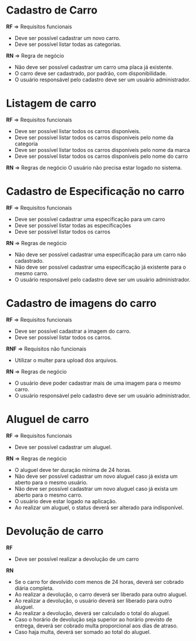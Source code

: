 # Cadastro de Carro

**RF** => Requisitos funcionais
- Deve ser possível cadastrar um novo carro.
- Deve ser possível listar todas as categorias.

**RN** => Regra de negócio
- Não deve ser possível cadastrar um carro uma placa já existente.
- O carro deve ser cadastrado, por padrão, com disponibilidade.
- O usuário responsável pelo cadastro deve ser um usuário administrador.

# Listagem de carro

**RF** => Requisitos funcionais
- Deve ser possível listar todos os carros disponíveis.
- Deve ser possível listar todos os carros disponíveis pelo nome da categoria
- Deve ser possível listar todos os carros disponíveis pelo nome da marca
- Deve ser possível listar todos os carros disponíveis pelo nome do carro

**RN** => Regras de negócio
O usuário não precisa estar logado no sistema.

# Cadastro de Especificação no carro

**RF** => Requisitos funcionais
- Deve ser possível cadastrar uma especificação para um carro
- Deve ser possível listar todas as especificações
- Deve ser possível listar todos os carros

**RN** => Regras de negócio
- Não deve ser possível cadastrar uma especificação para um carro não cadastrado.
- Não deve ser possível cadastrar uma especificação já existente para o mesmo carro.
- O usuário responsável pelo cadastro deve ser um usuário administrador.

# Cadastro de imagens do carro

**RF** => Requisitos funcionais
- Deve ser possível cadastrar a imagem do carro.
- Deve ser possível listar todos os carros.

**RNF** => Requisitos não funcionais
- Utilizar o multer para upload dos arquivos.

**RN** => Regras de negócio
- O usuário deve poder cadastrar mais de uma imagem para o mesmo carro.
- O usuário responsável pelo cadastro deve ser um usuário administrador.

# Aluguel de carro

**RF** => Requisitos funcionais
- Deve ser possível cadastrar um aluguel.

**RN** => Regras de negócio
- O aluguel deve ter duração mínima de 24 horas.
- Não deve ser possível cadastrar um novo aluguel caso já exista um aberto para o mesmo usuário.
- Não deve ser possível cadastrar um novo aluguel caso já exista um aberto para o mesmo carro.
- O usuário deve estar logado na aplicação.
- Ao realizar um aluguel, o status deverá ser alterado para indisponível.

# Devolução de carro

**RF**
- Deve ser possível realizar a devolução de um carro

**RN**
- Se o carro for devolvido com menos de 24 horas, deverá ser cobrado diária completa.
- Ao realizar a devolução, o carro deverá ser liberado para outro aluguel.
- Ao realizar a devolução, o usuário deverá ser liberado para outro aluguel.
- Ao realizar a devolução, deverá ser calculado o total do aluguel.
- Caso o horário de devolução seja superior ao horário previsto de entrega, deverá ser cobrado multa proporcional aos dias de atraso.
- Caso haja multa, deverá ser somado ao total do aluguel.
